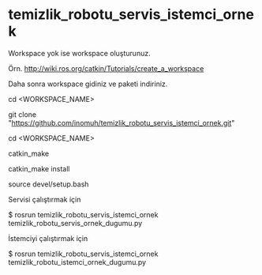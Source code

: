 # temizlik_robotu_servis_istemci_ornek


Workspace yok ise workspace oluşturunuz.

Örn. http://wiki.ros.org/catkin/Tutorials/create_a_workspace

Daha sonra workspace gidiniz ve paketi indiriniz.

cd <WORKSPACE_NAME>

git clone "https://github.com/inomuh/temizlik_robotu_servis_istemci_ornek.git"

cd <WORKSPACE_NAME>

catkin_make

catkin_make install

source devel/setup.bash




Servisi çalıştırmak için

$ rosrun temizlik_robotu_servis_istemci_ornek temizlik_robotu_servis_ornek_dugumu.py



İstemciyi çalıştırmak için

$ rosrun temizlik_robotu_servis_istemci_ornek temizlik_robotu_istemci_ornek_dugumu.py
